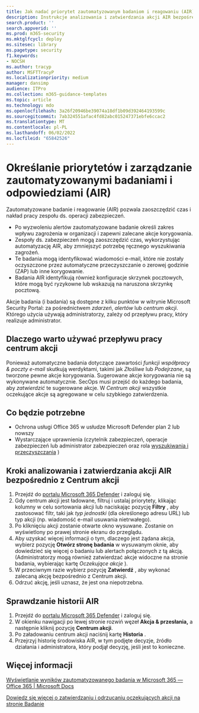 ```yaml
---
title: Jak nadać priorytet zautomatyzowanym badaniom i reagowaniu (AIR) i zarządzać nimi.
description: Instrukcje analizowania i zatwierdzania akcji AIR bezpośrednio z Centrum akcji. Po wyzwoleniu alertów automatyczne badanie i reagowanie (AIR) określa zakres wpływu zagrożenia w organizacji i udostępnia zalecane akcje korygowania.
search.product: ''
search.appverid: ''
ms.prod: m365-security
ms.mktglfcycl: deploy
ms.sitesec: library
ms.pagetype: security
f1.keywords:
- NOCSH
ms.author: tracyp
author: MSFTTracyP
ms.localizationpriority: medium
manager: dansimp
audience: ITPro
ms.collection: m365-guidance-templates
ms.topic: article
ms.technology: mdo
ms.openlocfilehash: 3a26f20946be39074a18df1b09d392464193599c
ms.sourcegitcommit: 7ab324551afac4fd82abc015247371ebfe6ccac2
ms.translationtype: MT
ms.contentlocale: pl-PL
ms.lasthandoff: 06/02/2022
ms.locfileid: "65842526"
---
```

# <a name="prioritize-and-manage-automated-investigations-and-response-air"></a>Określanie priorytetów i zarządzanie zautomatyzowanymi badaniami i odpowiedziami (AIR)

Zautomatyzowane badanie i reagowanie (AIR) pozwala zaoszczędzić czas i nakład pracy zespołu ds. operacji zabezpieczeń.

- Po wyzwoleniu alertów zautomatyzowane badanie określi zakres wpływu zagrożenia w organizacji i zapewni zalecane akcje korygowania.
- Zespoły ds. zabezpieczeń mogą zaoszczędzić czas, wykorzystując automatyzację AIR, aby zmniejszyć potrzebę ręcznego wyszukiwania zagrożeń.
- Te badania mogą identyfikować wiadomości e-mail, które nie zostały oczyszczone przez automatyczne przeczyszczanie o zerowej godzinie (ZAP) lub inne korygowanie.
- Badania AIR identyfikują również konfiguracje skrzynek pocztowych, które mogą być ryzykowne lub wskazują na naruszona skrzynkę pocztową.

Akcje badania (i badania) są dostępne z kilku punktów w witrynie Microsoft Security Portal: za pośrednictwem *zdarzeń*, *alertów* lub *centrum akcji*. Którego użycia używają administratorzy, zależy od przepływu pracy, który realizuje administrator.

## <a name="why-use-the-action-center-workflow"></a>Dlaczego warto używać przepływu pracy centrum akcji

Ponieważ automatyczne badania dotyczące zawartości *funkcji współpracy & poczty e-mail* skutkują werdyktami, takimi jak *Złośliwe* lub *Podejrzane*, są tworzone pewne akcje korygowania. Sugerowane akcje korygowania nie są wykonywane automatycznie. SecOps musi przejść do każdego badania, aby *zatwierdzić* te sugerowane akcje. W *Centrum akcji* wszystkie oczekujące akcje są agregowane w celu szybkiego zatwierdzenia.

## <a name="what-youll-need"></a>Co będzie potrzebne

- Ochrona usługi Office 365 w usłudze Microsoft Defender plan 2 lub nowszy
- Wystarczające uprawnienia (czytelnik zabezpieczeń, operacje zabezpieczeń lub administrator zabezpieczeń oraz rola [wyszukiwania i przeczyszczania](../permissions-microsoft-365-security-center.md) )

## <a name="steps-to-analyze-and-approve-air-actions-directly-from-the-action-center"></a>Kroki analizowania i zatwierdzania akcji AIR bezpośrednio z Centrum akcji

1. Przejdź do [portalu Microsoft 365 Defender](https://security.microsoft.com/action-center) i zaloguj się.
2. Gdy centrum akcji jest ładowane, filtruj i ustalaj priorytety, klikając kolumny w celu sortowania akcji lub naciskając pozycję **Filtry** , aby zastosować filtr, taki jak *typ jednostki* (dla określonego adresu URL) lub typ akcji (np. wiadomość e-mail usuwania nietrwałego).
3. Po kliknięciu akcji zostanie otwarte okno wysuwane. Zostanie on wyświetlony po prawej stronie ekranu do przeglądu.
4. Aby uzyskać więcej informacji o tym, dlaczego jest żądana akcja, wybierz pozycję **Otwórz stronę badania** w wysuwanym oknie, aby dowiedzieć się więcej o badaniu lub alertach połączonych z tą akcją. (Administratorzy mogą również zatwierdzać akcje widoczne na stronie badania, wybierając kartę *Oczekujące akcje* ).
5. W przeciwnym razie wybierz pozycję **Zatwierdź** , aby wykonać zalecaną akcję bezpośrednio z Centrum akcji.
6. Odrzuć akcję, jeśli uznasz, że jest ona niepotrzebna.

## <a name="check-air-history"></a>Sprawdzanie historii AIR

1. Przejdź do [portalu Microsoft 365 Defender](https://security.microsoft.com) i zaloguj się.
2. W okienku nawigacji po lewej stronie rozwiń węzeł **Akcja & przesłania,** a następnie kliknij pozycję **Centrum akcji**.
3. Po załadowaniu centrum akcji naciśnij kartę **Historia** .
4. Przejrzyj historię środowiska AIR, w tym podjęte decyzje, źródło działania i administratora, który podjął decyzję, jeśli jest to konieczne.

## <a name="more-information"></a>Więcej informacji

[Wyświetlanie wyników zautomatyzowanego badania w Microsoft 365 — Office 365 | Microsoft Docs](../air-view-investigation-results.md)

[Dowiedz się więcej o zatwierdzaniu i odrzucaniu oczekujących akcji na stronie Badanie](../air-review-approve-pending-completed-actions.md)